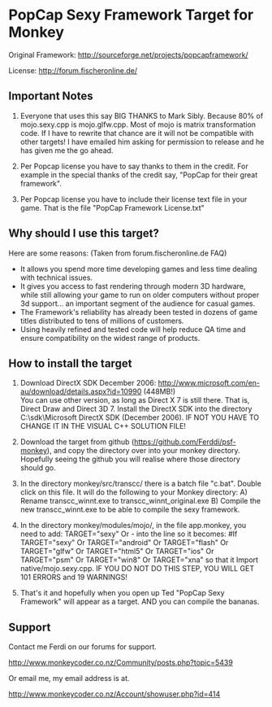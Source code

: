 PopCap Sexy Framework Target for Monkey
=======================================

Original Framework: http://sourceforge.net/projects/popcapframework/

License: http://forum.fischeronline.de/

Important Notes
---------------

1. Everyone that uses this say BIG THANKS to Mark Sibly.  Because 80% of mojo.sexy.cpp is mojo.glfw.cpp.  Most of mojo is matrix transformation code.  If I have to rewrite that chance are it will not be compatible with other targets!  I have emailed him asking for permission to release and he has given me the go ahead.

2. Per Popcap license you have to say thanks to them in the credit.  For example in the special thanks of the credit say, "PopCap for their great framework".

3. Per Popcap license you have to include their license text file in your game.  That is the file "PopCap Framework License.txt"

Why should I use this target? 
-----------------------------

Here are some reasons: (Taken from forum.fischeronline.de FAQ)
* It allows you spend more time developing games and less time dealing with technical issues.
* It gives you access to fast rendering through modern 3D hardware, while still allowing your game to run on older computers without proper 3d support... an important segment of the audience for casual games.
* The Framework's reliability has already been tested in dozens of game titles distributed to tens of millions of customers.
* Using heavily refined and tested code will help reduce QA time and ensure compatibility on the widest range of products.

How to install the target
-------------------------

1. Download DirectX SDK December 2006: http://www.microsoft.com/en-au/download/details.aspx?id=10990 (448MB!)  
You can use other version, as long as Direct X 7 is still there.  That is, Direct Draw and Direct 3D 7.  Install the DirectX SDK into the directory C:\sdk\Microsoft DirectX SDK (December 2006).  IF NOT YOU HAVE TO CHANGE IT IN THE VISUAL C++ SOLUTION FILE!

2. Download the target from github (https://github.com/Ferddi/psf-monkey), and copy the directory over into your monkey directory.  Hopefully seeing the github you will realise where those directory should go.

3. In the directory monkey/src/transcc/ there is a batch file "c.bat".  Double click on this file.  It will do the following to your Monkey directory:
A) Rename transcc_winnt.exe to transcc_winnt_original.exe
B) Compile the new transcc_winnt.exe to be able to compile the sexy framework.

4. In the directory monkey/modules/mojo/, in the file app.monkey, you need to add:
TARGET="sexy" Or - into the line so it becomes:
\#If TARGET="sexy" Or TARGET="android" Or TARGET="flash" Or TARGET="glfw" Or TARGET="html5" Or TARGET="ios" Or TARGET="psm" Or TARGET="win8" Or TARGET="xna"
so that it Import native/mojo.sexy.cpp.  IF YOU DO NOT DO THIS STEP, YOU WILL GET 101 ERRORS and 19 WARNINGS! 

5. That's it and hopefully when you open up Ted "PopCap Sexy Framework" will appear as a target.  AND you can compile the bananas.

Support
-------

Contact me Ferdi on our forums for support.

http://www.monkeycoder.co.nz/Community/posts.php?topic=5439

Or email me, my email address is at.

http://www.monkeycoder.co.nz/Account/showuser.php?id=414

      